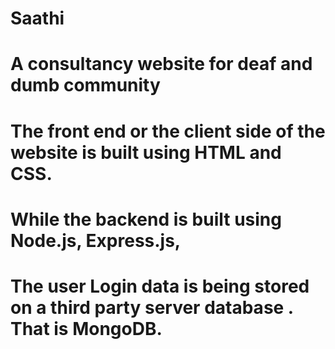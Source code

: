 # Saathi
# A consultancy website for deaf and dumb community
# The front end or the client side of the website is built using HTML and CSS.
# While the backend is built using Node.js, Express.js,
# The user Login data is being stored on a third party server database . That is MongoDB.
